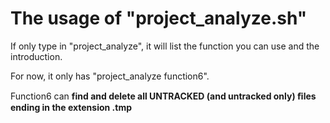 # The usage of "project_analyze.sh"
If only type in "project_analyze", it will list the function you can use and the introduction.

For now, it only has "project_analyze function6".

Function6 can **find and delete all UNTRACKED (and untracked only) ﬁles ending in the extension .tmp**
